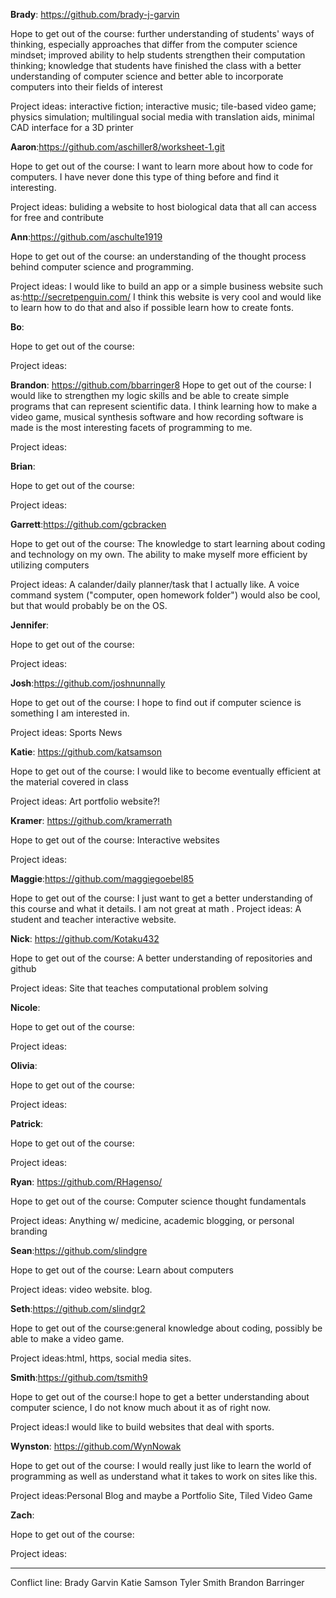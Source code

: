**Brady**: https://github.com/brady-j-garvin

Hope to get out of the course: further understanding of students' ways of thinking, especially approaches that differ from the computer science mindset; improved ability to help students strengthen their computation thinking; knowledge that students have finished the class with a better understanding of computer science and better able to incorporate computers into their fields of interest

Project ideas: interactive fiction; interactive music; tile-based video game; physics simulation; multilingual social media with translation aids, minimal CAD interface for a 3D printer

**Aaron**:https://github.com/aschiller8/worksheet-1.git

Hope to get out of the course: I want to learn more about how to code for computers. I have never done this type of thing before and find it interesting.

Project ideas: buliding a website to host biological data that all can access for free and contribute

**Ann**:https://github.com/aschulte1919

Hope to get out of the course: an understanding of the thought process behind computer science and programming.

Project ideas: I would like to build an app or a simple business website such as:http://secretpenguin.com/ I think this website is very cool and would like to learn how to do that and also if possible learn how to create fonts.

**Bo**:

Hope to get out of the course:

Project ideas:

**Brandon**:
https://github.com/bbarringer8
Hope to get out of the course: I would like to strengthen my logic skills and be able to create simple programs that can represent scientific data. I think learning how to make a video game, musical synthesis software and how recording software is made is the most interesting facets of programming to me. 

Project ideas:

**Brian**:

Hope to get out of the course:

Project ideas:

**Garrett**:https://github.com/gcbracken

Hope to get out of the course: The knowledge to start learning about coding and technology on my own.  The ability to make myself more efficient by utilizing computers

Project ideas: A calander/daily planner/task that I actually like.  A voice command system ("computer, open homework folder") would also be cool, but that would probably be on the OS.

**Jennifer**:

Hope to get out of the course:

Project ideas:

**Josh**:https://github.com/joshnunnally

Hope to get out of the course: I hope to find out if computer science is something I am interested in.

Project ideas: Sports News

**Katie**: https://github.com/katsamson

Hope to get out of the course: I would like to become eventually efficient at the material covered in class

Project ideas: Art portfolio website?!

**Kramer**: https://github.com/kramerrath

Hope to get out of the course: Interactive websites

Project ideas:

**Maggie**:https://github.com/maggiegoebel85

Hope to get out of the course:
I just want to get a better understanding of this course and what it details. I am not great at math .
Project ideas: A student and teacher interactive website.

**Nick**: https://github.com/Kotaku432

Hope to get out of the course: A better understanding of repositories and github

Project ideas: Site that teaches computational problem solving

**Nicole**:

Hope to get out of the course:

Project ideas:

**Olivia**:

Hope to get out of the course:

Project ideas:

**Patrick**:

Hope to get out of the course:

Project ideas:

**Ryan**: https://github.com/RHagenso/

Hope to get out of the course: Computer science thought fundamentals

Project ideas: Anything w/ medicine, academic blogging, or personal branding

**Sean**:https://github.com/slindgre

Hope to get out of the course: Learn about computers

Project ideas: video website. blog. 

**Seth**:https://github.com/slindgr2

Hope to get out of the course:general knowledge about coding, possibly be able to make a video game.

Project ideas:html, https, social media sites.

**Smith**:https://github.com/tsmith9

Hope to get out of the course:I hope to get a better understanding about computer science, I do not know much about it as of right now.

Project ideas:I would like to build websites that deal with sports. 

**Wynston**: https://github.com/WynNowak

Hope to get out of the course: I would really just like to learn the world of programming as well as understand what it takes to work on sites like this. 

Project ideas:Personal Blog and maybe a Portfolio Site, Tiled Video Game

**Zach**:

Hope to get out of the course:

Project ideas:

--------
Conflict line: Brady Garvin Katie Samson Tyler Smith Brandon Barringer

 

